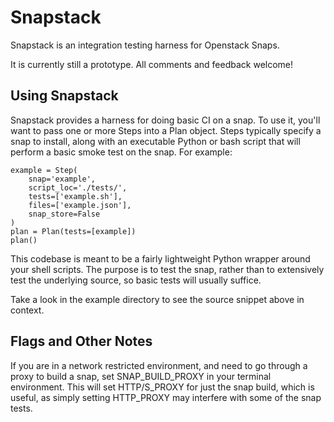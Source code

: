 Snapstack
=========

Snapstack is an integration testing harness for Openstack Snaps.

It is currently still a prototype. All comments and feedback welcome!

Using Snapstack
---------------

Snapstack provides a harness for doing basic CI on a snap. To use it,
you'll want to pass one or more Steps into a Plan object. Steps
typically specify a snap to install, along with an executable Python
or bash script that will perform a basic smoke test on the snap. For
example:

```
example = Step(
    snap='example',
    script_loc='./tests/',
    tests=['example.sh'],
    files=['example.json'],
    snap_store=False
)
plan = Plan(tests=[example])
plan()

```

This codebase is meant to be a fairly lightweight Python wrapper
around your shell scripts. The purpose is to test the snap, rather
than to extensively test the underlying source, so basic tests will
usually suffice.

Take a look in the example directory to see the source snippet above
in context.

Flags and Other Notes
---------------------

If you are in a network restricted environment, and need to go through
a proxy to build a snap, set SNAP_BUILD_PROXY in your terminal
environment. This will set HTTP/S_PROXY for just the snap build, which
is useful, as simply setting HTTP_PROXY may interfere with some of the
snap tests.